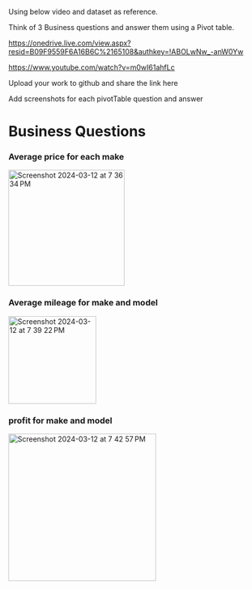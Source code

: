 <p>Using below video and dataset as reference.

Think of  3 Business questions and answer them using  a Pivot table.

https://onedrive.live.com/view.aspx?resid=B09F9559F6A16B6C%2165108&authkey=!ABOLwNw_-anW0Yw

https://www.youtube.com/watch?v=m0wI61ahfLc

Upload your work to github and share the link here 

Add screenshots for each pivotTable question and answer</p>

<h1>Business Questions</h1>

<h3>Average price for each make</h3>
<img width="229" alt="Screenshot 2024-03-12 at 7 36 34 PM" src="https://github.com/JMyoi/DataScienceLab4/assets/127246162/97798607-f69b-4ee7-aa65-a92acf31b516">

<h3>Average mileage for make and model</h3>
<img width="173" alt="Screenshot 2024-03-12 at 7 39 22 PM" src="https://github.com/JMyoi/DataScienceLab4/assets/127246162/77cc6818-ac69-4a7d-83e2-cbe4b749aa88">


<h3>profit for make and model</h3>
<img width="291" alt="Screenshot 2024-03-12 at 7 42 57 PM" src="https://github.com/JMyoi/DataScienceLab4/assets/127246162/4fb6493e-20e5-46f1-9ff2-01238d13e021">
